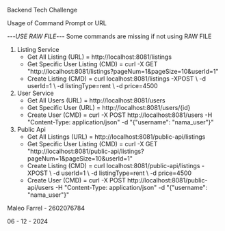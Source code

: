 Backend Tech Challenge

Usage of Command Prompt or URL

---*USE RAW FILE*---
Some commands are missing if not using RAW FILE

1. Listing Service
    - Get All Listing (URL) = http://localhost:8081/listings
    - Get Specific User Listing (CMD) = curl -X GET "http://localhost:8081/listings?pageNum=1&pageSize=10&userId=1"
    - Create Listing (CMD) = curl localhost:8081/listings -XPOST \    -d userId=1 \    -d listingType=rent \    -d price=4500
2. User Service
   - Get All Users (URL) = http://localhost:8081/users
   - Get Specific User (URL) = http://localhost:8081/users/{id}
   - Create User (CMD) = curl -X POST http://localhost:8081/users -H "Content-Type: application/json" -d "{\"username\": \"nama_user\"}"
3. Public Api
   - Get All Listings (URL) = http://localhost:8081/public-api/listings
   - Get Specific User Listing (CMD) = curl -X GET "http://localhost:8081/public-api/listings?pageNum=1&pageSize=10&userId=1"
   - Create Listing (CMD) = curl localhost:8081/public-api/listings -XPOST \    -d userId=1 \    -d listingType=rent \    -d price=4500
   - Create User (CMD) = curl -X POST http://localhost:8081/public-api/users -H "Content-Type: application/json" -d "{\"username\": \"nama_user\"}"

Maleo Farrel - 2602076784

06 - 12 - 2024
